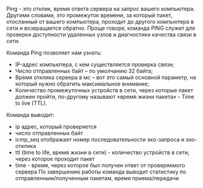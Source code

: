 Ping - это отклик, время ответа сервера на запрос вашего компьютера. Другими словами, это промежуток времени, за который пакет, отосланный от вашего компьютера, проходит до другого компьютера в сети и возвращается обратно. Проще говоря, команда PING служит для проверки доступности удаленных узлов и диагностики качества связи в сети.

Команда Ping позволяет нам узнать:
- IP-адрес компьютера, с кем существляется проверка связи;
- Число отправленных байт – по умолчанию 32 байта;
- Время отклика сервера в мс – вот это самый основной параметр, на который нужно обратить максимальное внимание;
- Количество промежуточных устройств в сети, через которые пакет должен пройти, по-другому называют «время жизни пакета» - Time to live (TTL).

Команда выводит:
- ip адрес, который проверяется
- число отправленных байт
- icmp_seq отображает номер последовательности эхо-запроса и эхо-отклика
- ttl (time to life, время жизни в сети) - количество устройств в сети, через которое проходит пакет
- time - время, через которое был получен ответ от проверяемого сервера
По завершению работы команда выводит статистику по отправленным/полученным пакетам, время приема/передачи